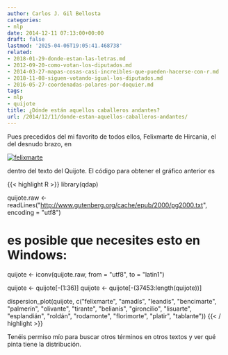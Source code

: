 ```yaml
---
author: Carlos J. Gil Bellosta
categories:
- nlp
date: 2014-12-11 07:13:00+00:00
draft: false
lastmod: '2025-04-06T19:05:41.468738'
related:
- 2018-01-29-donde-estan-las-letras.md
- 2012-09-20-como-votan-los-diputados.md
- 2014-03-27-mapas-cosas-casi-increibles-que-pueden-hacerse-con-r.md
- 2018-11-08-siguen-votando-igual-los-diputados.md
- 2016-05-27-coordenadas-polares-por-doquier.md
tags:
- nlp
- quijote
title: ¿Dónde están aquellos caballeros andantes?
url: /2014/12/11/donde-estan-aquellos-caballeros-andantes/
---
```


Pues precedidos del mi favorito de todos ellos, Felixmarte de Hircania, el del desnudo brazo, en

[![felixmarte](/wp-uploads/2014/12/felixmarte.png#center)
](/wp-uploads/2014/12/felixmarte.png#center)

dentro del texto del Quijote. El código para obtener el gráfico anterior es

{{< highlight R >}}
library(qdap)

quijote.raw <- readLines("http://www.gutenberg.org/cache/epub/2000/pg2000.txt",
    encoding = "utf8")

# es posible que necesites esto en Windows:
quijote <- iconv(quijote.raw, from = "utf8", to = "latin1")

quijote <- quijote[-(1:36)]
quijote <- quijote[-(37453:length(quijote))]

dispersion_plot(quijote, c("felixmarte", "amadís",
    "leandís", "bencimarte", "palmerín",
    "olivante", "tirante", "belianís",
    "gironcilio", "lisuarte", "esplandián",
    "roldán", "rodamonte", "florimorte", "platir",                            "tablante"))
{{< / highlight >}}

Tenéis permiso mío para buscar otros términos en otros textos y ver qué pinta tiene la distribución.